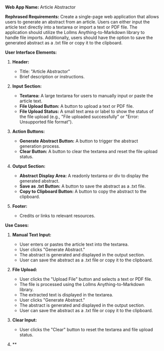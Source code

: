**Web App Name:** Article Abstractor

**Rephrased Requirements:**
Create a single-page web application that allows users to generate an abstract from an article. Users can either input the article text directly into a textarea or import a text or PDF file. The application should utilize the Lollms Anything-to-Markdown library to handle file imports. Additionally, users should have the option to save the generated abstract as a .txt file or copy it to the clipboard.

**User Interface Elements:**
1. **Header:**
   - Title: "Article Abstractor"
   - Brief description or instructions.

2. **Input Section:**
   - **Textarea:** A large textarea for users to manually input or paste the article text.
   - **File Upload Button:** A button to upload a text or PDF file.
   - **File Upload Status:** A small text area or label to show the status of the file upload (e.g., "File uploaded successfully" or "Error: Unsupported file format").

3. **Action Buttons:**
   - **Generate Abstract Button:** A button to trigger the abstract generation process.
   - **Clear Button:** A button to clear the textarea and reset the file upload status.

4. **Output Section:**
   - **Abstract Display Area:** A readonly textarea or div to display the generated abstract.
   - **Save as .txt Button:** A button to save the abstract as a .txt file.
   - **Copy to Clipboard Button:** A button to copy the abstract to the clipboard.

5. **Footer:**
   - Credits or links to relevant resources.

**Use Cases:**
1. **Manual Text Input:**
   - User enters or pastes the article text into the textarea.
   - User clicks "Generate Abstract."
   - The abstract is generated and displayed in the output section.
   - User can save the abstract as a .txt file or copy it to the clipboard.

2. **File Upload:**
   - User clicks the "Upload File" button and selects a text or PDF file.
   - The file is processed using the Lollms Anything-to-Markdown library.
   - The extracted text is displayed in the textarea.
   - User clicks "Generate Abstract."
   - The abstract is generated and displayed in the output section.
   - User can save the abstract as a .txt file or copy it to the clipboard.

3. **Clear Input:**
   - User clicks the "Clear" button to reset the textarea and file upload status.

4. **